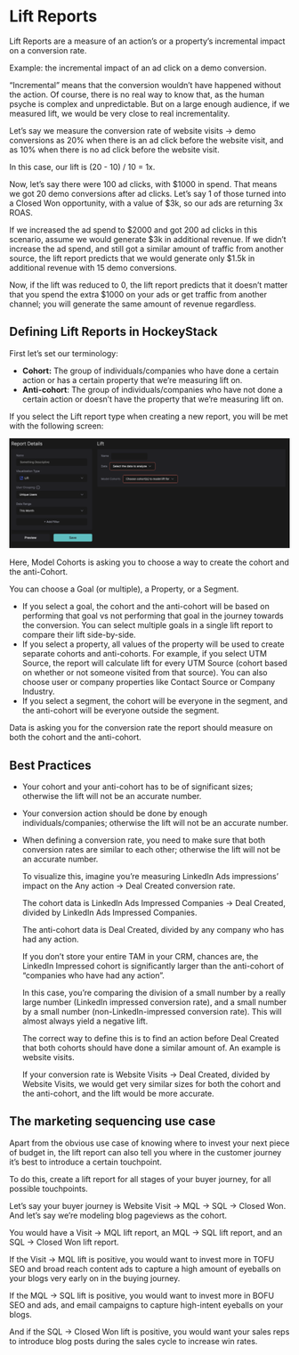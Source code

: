 # Lift Reports

Lift Reports are a measure of an action’s or a property’s incremental impact on a conversion rate.

Example: the incremental impact of an ad click on a demo conversion.

“Incremental” means that the conversion wouldn’t have happened without the action. Of course, there is no real way to know that, as the human psyche is complex and unpredictable. But on a large enough audience, if we measured lift, we would be very close to real incrementality.

Let’s say we measure the conversion rate of website visits → demo conversions as 20% when there is an ad click before the website visit, and as 10% when there is no ad click before the website visit.

In this case, our lift is (20 - 10) / 10 = 1x.

Now, let’s say there were 100 ad clicks, with $1000 in spend. That means we got 20 demo conversions after ad clicks. Let’s say 1 of those turned into a Closed Won opportunity, with a value of $3k, so our ads are returning 3x ROAS.

If we increased the ad spend to $2000 and got 200 ad clicks in this scenario, assume we would generate $3k in additional revenue. If we didn’t increase the ad spend, and still got a similar amount of traffic from another source, the lift report predicts that we would generate only $1.5k in additional revenue with 15 demo conversions.

Now, if the lift was reduced to 0, the lift report predicts that it doesn’t matter that you spend the extra $1000 on your ads or get traffic from another channel; you will generate the same amount of revenue regardless.

## Defining Lift Reports in HockeyStack

First let’s set our terminology:

- **Cohort:** The group of individuals/companies who have done a certain action or has a certain property that we’re measuring lift on.
- **Anti-cohort**: The group of individuals/companies who have not done a certain action or doesn’t have the property that we’re measuring lift on.

If you select the Lift report type when creating a new report, you will be met with the following screen:

![Screenshot 2023-12-09 at 09.39.36.png](Lift-Reports/Screenshot_2023-12-09_at_09.39.36.png)

Here, Model Cohorts is asking you to choose a way to create the cohort and the anti-Cohort.

You can choose a Goal (or multiple), a Property, or a Segment.

- If you select a goal, the cohort and the anti-cohort will be based on performing that goal vs not performing that goal in the journey towards the conversion. You can select multiple goals in a single lift report to compare their lift side-by-side.
- If you select a property, all values of the property will be used to create separate cohorts and anti-cohorts. For example, if you select UTM Source, the report will calculate lift for every UTM Source (cohort based on whether or not someone visited from that source). You can also choose user or company properties like Contact Source or Company Industry.
- If you select a segment, the cohort will be everyone in the segment, and the anti-cohort will be everyone outside the segment.

Data is asking you for the conversion rate the report should measure on both the cohort and the anti-cohort.

## Best Practices

- Your cohort and your anti-cohort has to be of significant sizes; otherwise the lift will not be an accurate number.
- Your conversion action should be done by enough individuals/companies; otherwise the lift will not be an accurate number.
- When defining a conversion rate, you need to make sure that both conversion rates are similar to each other; otherwise the lift will not be an accurate number.
    
    To visualize this, imagine you’re measuring LinkedIn Ads impressions’ impact on the Any action → Deal Created conversion rate.
    
    The cohort data is LinkedIn Ads Impressed Companies → Deal Created, divided by LinkedIn Ads Impressed Companies.
    
    The anti-cohort data is Deal Created, divided by any company who has had any action.
    
    If you don’t store your entire TAM in your CRM, chances are, the LinkedIn Impressed cohort is significantly larger than the anti-cohort of “companies who have had any action”. 
    
    In this case, you’re comparing the division of a small number by a really large number (LinkedIn impressed conversion rate), and a small number by a small number (non-LinkedIn-impressed conversion rate). This will almost always yield a negative lift.
    
    The correct way to define this is to find an action before Deal Created that both cohorts should have done a similar amount of. An example is website visits.
    
    If your conversion rate is Website Visits → Deal Created, divided by Website Visits, we would get very similar sizes for both the cohort and the anti-cohort, and the lift would be more accurate.
    

## The marketing sequencing use case

Apart from the obvious use case of knowing where to invest your next piece of budget in, the lift report can also tell you where in the customer journey it’s best to introduce a certain touchpoint.

To do this, create a lift report for all stages of your buyer journey, for all possible touchpoints.

Let’s say your buyer journey is Website Visit → MQL → SQL → Closed Won. And let’s say we’re modeling blog pageviews as the cohort.

You would have a Visit → MQL lift report, an MQL → SQL lift report, and an SQL → Closed Won lift report.

If the Visit → MQL lift is positive, you would want to invest more in TOFU SEO and broad reach content ads to capture a high amount of eyeballs on your blogs very early on in the buying journey.

If the MQL → SQL lift is positive, you would want to invest more in BOFU SEO and ads, and email campaigns to capture high-intent eyeballs on your blogs.

And if the SQL → Closed Won lift is positive, you would want your sales reps to introduce blog posts during the sales cycle to increase win rates.